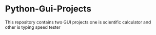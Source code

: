 # Python-Gui-Projects
This repository contains two GUI projects one is scientific calculator and other is typing speed tester
